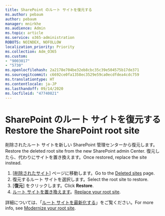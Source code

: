 ```yaml
---
title: SharePoint のルート サイトを復元する
ms.author: pebaum
author: pebaum
manager: mnirkhe
ms.audience: Admin
ms.topic: article
ms.service: o365-administration
ROBOTS: NOINDEX, NOFOLLOW
localization_priority: Priority
ms.collection: Adm_O365
ms.custom:
- "9003017"
- "5730"
ms.openlocfilehash: 2a2178e704be32eb8cbc35c39e504575b17de371
ms.sourcegitcommit: c6692ce0fa1358ec3529e59ca0ecdfdea4cdc759
ms.translationtype: HT
ms.contentlocale: ja-JP
ms.lasthandoff: 09/14/2020
ms.locfileid: "47740821"
---
```

# <a name="restore-the-sharepoint-root-site"></a><span data-ttu-id="d83b4-102">SharePoint のルート サイトを復元する</span><span class="sxs-lookup"><span data-stu-id="d83b4-102">Restore the SharePoint root site</span></span>

<span data-ttu-id="d83b4-103">削除されたルート サイトを新しい SharePoint 管理センターから復元します。</span><span class="sxs-lookup"><span data-stu-id="d83b4-103">Restore the deleted root site from the new SharePoint admin Center.</span></span> <span data-ttu-id="d83b4-104">復元したら、代わりにサイトを置き換えます。</span><span class="sxs-lookup"><span data-stu-id="d83b4-104">Once restored, replace the site instead.</span></span>

1. <span data-ttu-id="d83b4-105">[[削除されたサイト](https://admin.microsoft.com/sharepoint?page=recycleBin&modern=true)] ページに移動します。</span><span class="sxs-lookup"><span data-stu-id="d83b4-105">Go to the [Deleted sites](https://admin.microsoft.com/sharepoint?page=recycleBin&modern=true) page.</span></span> 
2. <span data-ttu-id="d83b4-106">復元するルート サイトを選択します。</span><span class="sxs-lookup"><span data-stu-id="d83b4-106">Select the root site to restore.</span></span>
3. <span data-ttu-id="d83b4-107">[**復元**] をクリックします。</span><span class="sxs-lookup"><span data-stu-id="d83b4-107">Click **Restore**.</span></span>
4. <span data-ttu-id="d83b4-108">[ルート サイトを置き換えます](https://docs.microsoft.com/sharepoint/troubleshoot/sites/url-that-resides-under-root-site-collection-is-broken)。</span><span class="sxs-lookup"><span data-stu-id="d83b4-108">[Replace your root site](https://docs.microsoft.com/sharepoint/troubleshoot/sites/url-that-resides-under-root-site-collection-is-broken).</span></span>

<span data-ttu-id="d83b4-109">詳細については、「[ルート サイトを最新化する](https://docs.microsoft.com/sharepoint/modern-root-site)」をご覧ください。</span><span class="sxs-lookup"><span data-stu-id="d83b4-109">For more info, see [Modernize your root site](https://docs.microsoft.com/sharepoint/modern-root-site).</span></span>
